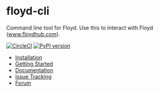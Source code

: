 # floyd-cli

Command line tool for Floyd. Use this to interact with Floyd (www.floydhub.com).

[![CircleCI](https://circleci.com/gh/floydhub/floyd-cli/tree/master.svg?style=shield)](https://circleci.com/gh/floydhub/floyd-cli/tree/master)
[![PyPI version](https://badge.fury.io/py/floyd-cli.svg)](https://badge.fury.io/py/floyd-cli)

- [Installation](http://docs.floydhub.com/home/install/)
- [Getting Started](http://docs.floydhub.com/home/getting_started/)
- [Documentation](http://docs.floydhub.com/)
- [Issue Tracking](https://github.com/floydhub/floyd-cli/issues)
- [Forum](https://forum.floydhub.com/)

